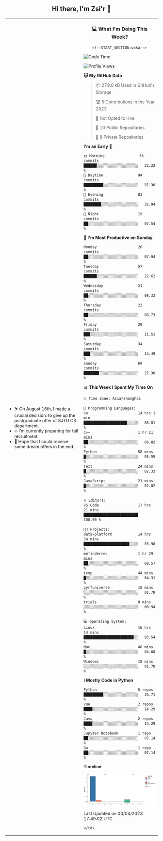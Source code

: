 <h2 align="center"> Hi there, I'm Zsi'r 👋 </h2>
<table>
<tr>
    <td valign="center" width="50%">
        <ul>
            <li> ⛷️ On August 16th, I made a crucial decision: to give up the postgraduate offer of SJTU CS department.</li>
            <li> 🔥 I’m currently preparing for fall recruitment.</li>
            <li> 🙏 Hope that I could receive some dream offers in the end.</li>
        </ul>
    </td>
    <td valign="top" width="50%">
        <h3 align="center"> 💻 What I'm Doing This Week? </h3>
        
        <!--START_SECTION:waka-->
![Code Time](http://img.shields.io/badge/Code%20Time-593%20hrs%2028%20mins-blue)

![Profile Views](http://img.shields.io/badge/Profile%20Views-0-blue)

**🐱 My GitHub Data** 

> 📦 279.0 kB Used in GitHub's Storage 
 > 
> 🏆 5 Contributions in the Year 2023
 > 
> 🚫 Not Opted to Hire
 > 
> 📜 10 Public Repositories 
 > 
> 🔑 8 Private Repositories 
 > 
**I'm an Early 🐤** 

```text
🌞 Morning                56 commits          ██████░░░░░░░░░░░░░░░░░░░   22.22 % 
🌆 Daytime                94 commits          █████████░░░░░░░░░░░░░░░░   37.30 % 
🌃 Evening                83 commits          ████████░░░░░░░░░░░░░░░░░   32.94 % 
🌙 Night                  19 commits          ██░░░░░░░░░░░░░░░░░░░░░░░   07.54 % 
```
📅 **I'm Most Productive on Sunday** 

```text
Monday                   20 commits          ██░░░░░░░░░░░░░░░░░░░░░░░   07.94 % 
Tuesday                  57 commits          ██████░░░░░░░░░░░░░░░░░░░   22.62 % 
Wednesday                21 commits          ██░░░░░░░░░░░░░░░░░░░░░░░   08.33 % 
Thursday                 22 commits          ██░░░░░░░░░░░░░░░░░░░░░░░   08.73 % 
Friday                   29 commits          ███░░░░░░░░░░░░░░░░░░░░░░   11.51 % 
Saturday                 34 commits          ███░░░░░░░░░░░░░░░░░░░░░░   13.49 % 
Sunday                   69 commits          ███████░░░░░░░░░░░░░░░░░░   27.38 % 
```


📊 **This Week I Spent My Time On** 

```text
🕑︎ Time Zone: Asia/Shanghai

💬 Programming Languages: 
Go                       14 hrs 1 min        ████████████████████░░░░░   80.81 % 
C++                      1 hr 11 mins        ██░░░░░░░░░░░░░░░░░░░░░░░   06.82 % 
Python                   58 mins             █░░░░░░░░░░░░░░░░░░░░░░░░   05.59 % 
Text                     24 mins             █░░░░░░░░░░░░░░░░░░░░░░░░   02.33 % 
JavaScript               21 mins             █░░░░░░░░░░░░░░░░░░░░░░░░   02.02 % 

🔥 Editors: 
VS Code                  17 hrs 21 mins      █████████████████████████   100.00 % 

🐱‍💻 Projects: 
data-platform            14 hrs 34 mins      █████████████████████░░░░   83.98 % 
mmfinderrec              1 hr 29 mins        ██░░░░░░░░░░░░░░░░░░░░░░░   08.57 % 
temp                     44 mins             █░░░░░░░░░░░░░░░░░░░░░░░░   04.31 % 
pyrfuniverse             18 mins             ░░░░░░░░░░░░░░░░░░░░░░░░░   01.78 % 
trials                   9 mins              ░░░░░░░░░░░░░░░░░░░░░░░░░   00.94 % 

💻 Operating System: 
Linux                    16 hrs 14 mins      ███████████████████████░░   93.54 % 
Mac                      48 mins             █░░░░░░░░░░░░░░░░░░░░░░░░   04.68 % 
Windows                  18 mins             ░░░░░░░░░░░░░░░░░░░░░░░░░   01.78 % 
```

**I Mostly Code in Python** 

```text
Python                   5 repos             █████████░░░░░░░░░░░░░░░░   35.71 % 
Vue                      2 repos             ████░░░░░░░░░░░░░░░░░░░░░   14.29 % 
Java                     2 repos             ████░░░░░░░░░░░░░░░░░░░░░   14.29 % 
Jupyter Notebook         1 repo              ██░░░░░░░░░░░░░░░░░░░░░░░   07.14 % 
Go                       1 repo              ██░░░░░░░░░░░░░░░░░░░░░░░   07.14 % 
```



**Timeline**

![Lines of Code chart](https://raw.githubusercontent.com/Zsi-r/Zsi-r/main/assets/bar_graph.png)


 Last Updated on 03/04/2023 17:49:02 UTC
<!--END_SECTION:waka-->
    </td>
</tr>
</table>
